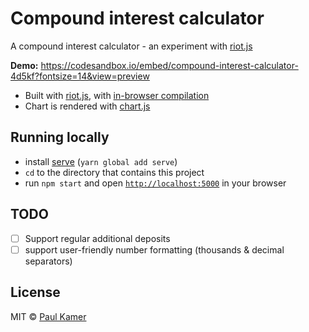 # Compound interest calculator
A compound interest calculator - an experiment with [riot.js](https://github.com/riot/riot)

**Demo:** https://codesandbox.io/embed/compound-interest-calculator-4d5kf?fontsize=14&view=preview

- Built with [riot.js](https://github.com/riot/riot), with [in-browser compilation](http://riotjs.com/guide/compiler/#in-browser-compilation)
- Chart is rendered with [chart.js](https://github.com/chartjs/Chart.js)

## Running locally

- install [serve](https://www.npmjs.com/package/serve)  (`yarn global add serve`)
- `cd` to the directory that contains this project
- run `npm start` and open [`http://localhost:5000`](http://localhost:5000) in your browser

## TODO
- [ ] Support regular additional deposits
- [ ] support user-friendly number formatting (thousands & decimal separators)

## License
MIT © [Paul Kamer](http://paulkamer.com)
